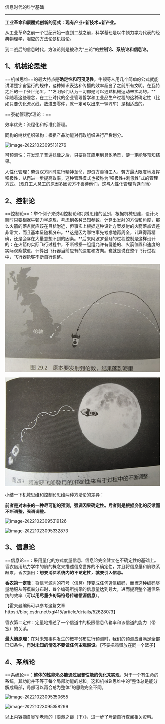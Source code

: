 信息时代的科学基础

----

**工业革命和颠覆式创新的范式：现有产业+新技术=新产业。**

从工业革命之前一个世纪开始一直到二战之前，科学基础是以牛顿力学为代表的经典物理学，相应的方法论是机械论。

到二战后的信息时代，方法论则是被称为“三论“的**控制论、系统论和信息论。**

## 1、机械论思维

==机械思维==的最大特点是**确定性和可预见性**。牛顿等人用几个简单的公式就能讲清楚宇宙运行的规律，这种知识表达和传播的效率超出了之前所有文明。在瓦特之后的一个多世纪里，**发明家们认为一切都是可以通过机械运动来实现的。**伴随着这些理念，在工业时代的企业管理哲学和工业品生产过程的这种确定性（比如只要优化流水线，放进去零件，就一定可以出来一辆汽车）是相适应的。

==泰勒管理学理论：==

效率优先：流程化和标准化管理。

同构的树状组织架构：根据产品功能对行政组织进行严格划分。

![image-20221023095131276](https://raw.githubusercontent.com/SAH01/wordpress-img/master/imgs/image-20221023095131276.png)

可预测性：在发现了普遍规律之后，只要将其应用到具体场景，便一定能够预知结果。

人性化管理：劳资双方同时进行精神革命，即资方善待工人，劳方最大限度地发挥积极性，从而进一步提高效率，这种管理模式也被称为“积极性+刺激性”式的管理方式。（现在工人怠工的原因多因资方不善待他们，这与人性化管理背道而驰）

## 2、控制论

==控制论==：举个例子来说明控制论和机械思维的区别，根据机械思维，设计火箭时只要根据牛顿力学原理，考虑到各种已知参数，计算出发射的方位和角度，那么火箭的落点就应该在目标附近，但事实上根据这种设计方案发射的火箭落点误差非常大，而且基本呈随机分布。**这是因为哪怕事先考虑地再周全，计算得再精确，还是会存在大量意想不到的因素。**后来阿波罗登月的过程控制是这样设计的：在火箭的实际飞行过程中，不断根据一组组允许有偏差的、火箭位置和速度的实际观察数值，计算出飞行器当前应有的速度和方向。也就是说在整个飞行过程中，飞行器能够不断自行调整。

![image-20221023095238939](https://raw.githubusercontent.com/SAH01/wordpress-img/master/imgs/image-20221023095238939.png)

![image-20221023095256374](https://raw.githubusercontent.com/SAH01/wordpress-img/master/imgs/image-20221023095256374.png)

小结一下机械思维和控制论思维两种方法论的差异：

**前者是对未来的一种尽可能的预测，强调因果确定性。后者则是根据变化的反馈而不断调整，强调调整。**

![image-20221023095319126](https://raw.githubusercontent.com/SAH01/wordpress-img/master/imgs/image-20221023095319126.png)

![image-20221023095332873](https://raw.githubusercontent.com/SAH01/wordpress-img/master/imgs/image-20221023095332873.png)

## 3、信息论

==信息论==：采用量化的方式度量信息。信息论完全建立在不确定性的基础上。香农借用热力学中的熵的概念来描述信息世界的不确定性，并且将信息量和熵联系起来。香农指出：**想要消除系统内的不确定性，就要引入信息。**

**香农第一定律**：将信号源内的符号（信息）转变成任何通信编码，而当这种编码尽量地服从等概率分布时，每个编码所携带的信息量达到最大，进而提高整个通信系统的效率（**可以用尽量少的码符号传输信源信息**）。

【霍夫曼编码可以参考这篇文章https://blog.csdn.net/xgf415/article/details/52628073】

香农第二定律：定量地描述了一个信道中的极限信息传输率和该信道的能力（带宽）的关系。

**最大熵原理**：在对未知事件发生的概率分布进行预测时，我们的预测应当满足全部已知条件，而**对未知的情况不要做任何主观假设。**【不要把鸡蛋放在同一个篮子】

## 4、系统论

==系统论==：**整体的性能未必能通过局部性能的优化来实现**，对于一个有生命的系统，其功能并不等于每个局部功能的总和。这和机械论思维中的“整体总是能分解成局部，局部可以再合成为整体”的思路完全不同。

![image-20221023095350655](https://raw.githubusercontent.com/SAH01/wordpress-img/master/imgs/image-20221023095350655.png)

![image-20221023095358299](https://raw.githubusercontent.com/SAH01/wordpress-img/master/imgs/image-20221023095358299.png)

以上内容摘自吴军老师的《浪潮之巅（下）》，进一步了解请自行查阅相关资料。